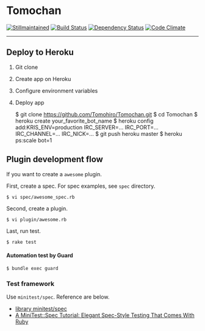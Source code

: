 Tomochan
================================================================================

[![Stillmaintained](http://stillmaintained.com/Tomohiro/Tomochan.png)](http://stillmaintained.com/Tomohiro/Tomochan)
[![Build Status](https://travis-ci.org/Tomohiro/Tomochan.png?branch=master)](https://travis-ci.org/Tomohiro/Tomochan)
[![Dependency Status](https://gemnasium.com/Tomohiro/Tomochan.png)](https://gemnasium.com/Tomohiro/Tomochan)
[![Code Climate](https://codeclimate.com/badge.png)](https://codeclimate.com/github/Tomohiro/Tomochan)


---


Deploy to Heroku
--------------------------------------------------------------------------------

1. Git clone
2. Create app on Heroku
3. Configure environment variables
4. Deploy app


    $ git clone https://github.com/Tomohiro/Tomochan.git
    $ cd Tomochan
    $ heroku create your_favorite_bot_name
    $ heroku config add:KRIS_ENV=production IRC_SERVER=... IRC_PORT=... IRC_CHANNEL=... IRC_NICK=...
    $ git push heroku master
    $ heroku ps:scale bot=1


Plugin development flow
--------------------------------------------------------------------------------

If you want to create a `awesome` plugin.

First, create a spec. For spec examples, see `spec` directory.

    $ vi spec/awesome_spec.rb

Second, create a plugin.

    $ vi plugin/awesome.rb

Last, run test.

    $ rake test


#### Automation test by Guard

    $ bundle exec guard


### Test framework

Use `minitest/spec`. Reference are below.

- [library minitest/spec](http://doc.ruby-lang.org/ja/1.9.3/library/minitest=2fspec.html)
- [A MiniTest::Spec Tutorial: Elegant Spec-Style Testing That Comes With Ruby](http://www.rubyinside.com/a-minitestspec-tutorial-elegant-spec-style-testing-that-comes-with-ruby-5354.html)
